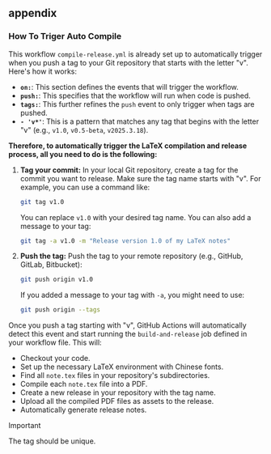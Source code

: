 ## appendix

### How To Triger Auto Compile

This workflow `compile-release.yml` is already set up to automatically trigger when you push a tag to your Git repository that starts with the letter "v". Here's how it works:

* **`on:`**: This section defines the events that will trigger the workflow.
* **`push:`**: This specifies that the workflow will run when code is pushed.
* **`tags:`**: This further refines the `push` event to only trigger when tags are pushed.
* **`- 'v*'`**: This is a pattern that matches any tag that begins with the letter "v" (e.g., `v1.0`, `v0.5-beta`, `v2025.3.18`).

**Therefore, to automatically trigger the LaTeX compilation and release process, all you need to do is the following:**

1.  **Tag your commit:** In your local Git repository, create a tag for the commit you want to release. Make sure the tag name starts with "v". For example, you can use a command like:
    ```bash
    git tag v1.0
    ```
    You can replace `v1.0` with your desired tag name. You can also add a message to your tag:
    ```bash
    git tag -a v1.0 -m "Release version 1.0 of my LaTeX notes"
    ```

2.  **Push the tag:** Push the tag to your remote repository (e.g., GitHub, GitLab, Bitbucket):
    ```bash
    git push origin v1.0
    ```
    If you added a message to your tag with `-a`, you might need to use:
    ```bash
    git push origin --tags
    ```

Once you push a tag starting with "v", GitHub Actions will automatically detect this event and start running the `build-and-release` job defined in your workflow file. This will:

* Checkout your code.
* Set up the necessary LaTeX environment with Chinese fonts.
* Find all `note.tex` files in your repository's subdirectories.
* Compile each `note.tex` file into a PDF.
* Create a new release in your repository with the tag name.
* Upload all the compiled PDF files as assets to the release.
* Automatically generate release notes.

> [!IMPORTANT]
> The tag should be unique.